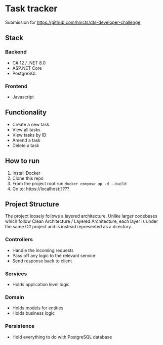 # Task tracker
Submission for https://github.com/hmcts/dts-developer-challenge
## Stack
### Backend
- C# 12 / .NET 8.0
- ASP.NET Core
- PostgreSQL
### Frontend
- Javascript
## Functionality
- Create a new task
- View all tasks
- View tasks by ID
- Amend a task
- Delete a task
## How to run
1. Install Docker
2. Clone this repo
3. From the project root run `docker compose up -d --build`
4. Go to: https://localhost:????
## Project Structure
The project loosely follows a layered architecture. Unlike larger codebases which follow Clean Architecture / Layered Architecture, each layer is under the same C# project and is instead represented as a directory.
### Controllers
- Handle the incoming requests
- Pass off any logic to the relevant service
- Send response back to client
### Services
- Holds application level logic
### Domain
- Holds models for entities
- Holds business logic
### Persistence 
- Hold everything to do with PostgreSQL database

